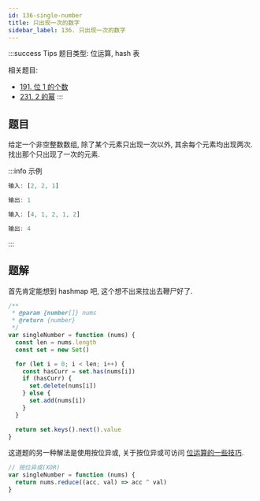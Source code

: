 ```yaml
---
id: 136-single-number
title: 只出现一次的数字
sidebar_label: 136. 只出现一次的数字
---
```


:::success Tips
题目类型: 位运算, hash 表

相关题目:

- [191. 位 1 的个数](/leetcode/easy/191-hamming-weight)
- [231. 2 的幂](/leetcode/easy/231-is-power-of-two)
:::

## 题目

给定一个非空整数数组, 除了某个元素只出现一次以外, 其余每个元素均出现两次. 找出那个只出现了一次的元素.

:::info 示例

```ts
输入: [2, 2, 1]

输出: 1
```

```ts
输入: [4, 1, 2, 1, 2]

输出: 4
```

:::

## 题解

首先肯定能想到 hashmap 吧, 这个想不出来拉出去鞭尸好了.

```js
/**
 * @param {number[]} nums
 * @return {number}
 */
var singleNumber = function (nums) {
  const len = nums.length
  const set = new Set()

  for (let i = 0; i < len; i++) {
    const hasCurr = set.has(nums[i])
    if (hasCurr) {
      set.delete(nums[i])
    } else {
      set.add(nums[i])
    }
  }

  return set.keys().next().value
}
```

这道题的另一种解法是使用按位异或, 关于按位异或可访问 [位运算的一些技巧](/algorithm-design/bit-manipulation#按位异或xor).

```js
// 按位异或(XOR)
var singleNumber = function (nums) {
  return nums.reduce((acc, val) => acc ^ val)
}
```
